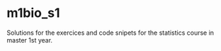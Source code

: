 # m1bio_s1
Solutions for the exercices and code snipets for the statistics course in master 1st year. 
